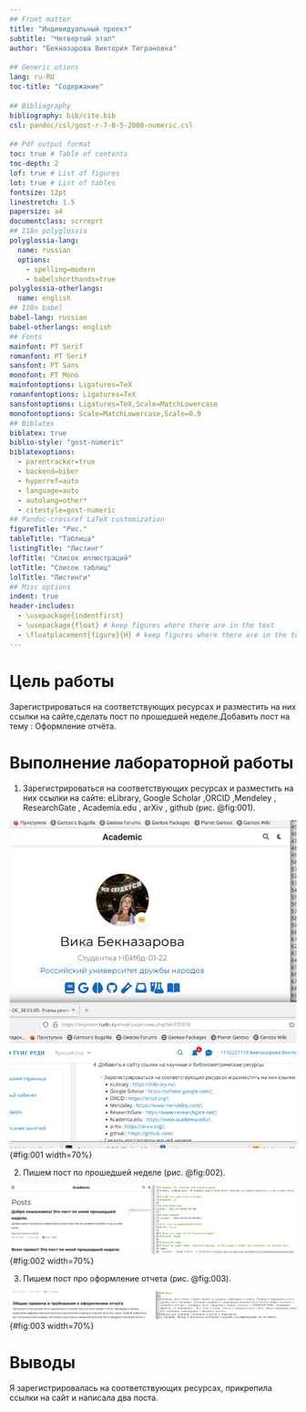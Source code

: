 ```yaml
---
## Front matter
title: "Индивидуальный проект"
subtitle: "Четвертый этап"
author: "Бекназарова Виктория Тиграновна"

## Generic otions
lang: ru-RU
toc-title: "Содержание"

## Bibliography
bibliography: bib/cite.bib
csl: pandoc/csl/gost-r-7-0-5-2008-numeric.csl

## Pdf output format
toc: true # Table of contents
toc-depth: 2
lof: true # List of figures
lot: true # List of tables
fontsize: 12pt
linestretch: 1.5
papersize: a4
documentclass: scrreprt
## I18n polyglossia
polyglossia-lang:
  name: russian
  options:
	- spelling=modern
	- babelshorthands=true
polyglossia-otherlangs:
  name: english
## I18n babel
babel-lang: russian
babel-otherlangs: english
## Fonts
mainfont: PT Serif
romanfont: PT Serif
sansfont: PT Sans
monofont: PT Mono
mainfontoptions: Ligatures=TeX
romanfontoptions: Ligatures=TeX
sansfontoptions: Ligatures=TeX,Scale=MatchLowercase
monofontoptions: Scale=MatchLowercase,Scale=0.9
## Biblatex
biblatex: true
biblio-style: "gost-numeric"
biblatexoptions:
  - parentracker=true
  - backend=biber
  - hyperref=auto
  - language=auto
  - autolang=other*
  - citestyle=gost-numeric
## Pandoc-crossref LaTeX customization
figureTitle: "Рис."
tableTitle: "Таблица"
listingTitle: "Листинг"
lofTitle: "Список иллюстраций"
lotTitle: "Список таблиц"
lolTitle: "Листинги"
## Misc options
indent: true
header-includes:
  - \usepackage{indentfirst}
  - \usepackage{float} # keep figures where there are in the text
  - \floatplacement{figure}{H} # keep figures where there are in the text
---
```


# Цель работы

Зарегистрироваться на соответствующих ресурсах и разместить на них ссылки на сайте,сделать пост по прошедшей неделе.Добавить пост на тему : Оформление отчёта.

# Выполнение лабораторной работы

1. Зарегистрироваться на соответствующих ресурсах и разместить на них ссылки на сайте: eLibrary, Google Scholar ,ORCID ,Mendeley , ResearchGate , Academia.edu , arXiv , github (рис. @fig:001).


![Прикрепление ссылок на сайте](image/1.png){#fig:001 width=70%}


2. Пишем пост по прошедшей неделе (рис. @fig:002).


![Пост](image/2.png){#fig:002 width=70%}


3. Пишем пост про оформление отчета (рис. @fig:003).


![Пост](image/3.png){#fig:003 width=70%}


# Выводы

Я зарегистрировалась на соответствующих ресурсах, прикрепила ссылки на сайт и написала два поста.



